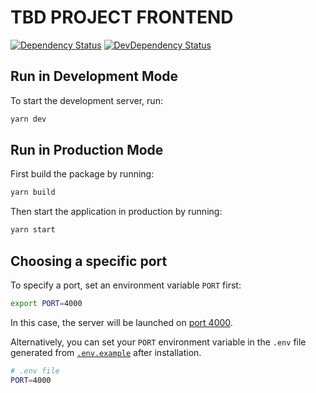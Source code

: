 # TBD PROJECT FRONTEND

[![Dependency Status](https://david-dm.org/vikr01/tbd-project-name/status.svg?path=packages/frontend)](https://david-dm.org/vikr01/tbd-project-name?path=packages/frontend)
[![DevDependency Status](https://david-dm.org/vikr01/tbd-project-name/dev-status.svg?path=packages/frontend)](https://david-dm.org/vikr01/tbd-project-name?path=packages/frontend&type=dev)

## Run in Development Mode

To start the development server, run:

```bash
yarn dev
```

## Run in Production Mode

First build the package by running:

```bash
yarn build
```

Then start the application in production by running:

```bash
yarn start
```

## Choosing a specific port

To specify a port, set an environment variable `PORT` first:

```bash
export PORT=4000
```

In this case, the server will be launched on [port 4000](http://localhost:3000).

Alternatively, you can set your `PORT` environment variable in the `.env` file generated from [`.env.example`](./.env.example) after installation.

```bash
# .env file
PORT=4000
```
